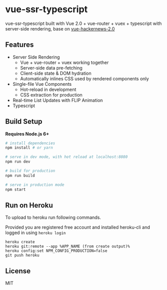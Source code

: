 # vue-ssr-typescript

vue-ssr-typescript built with Vue 2.0 + vue-router + vuex + typescript with server-side rendering, base on [vue-hackernews-2.0](https://github.com/vuejs/vue-hackernews-2.0)


## Features

- Server Side Rendering
  - Vue + vue-router + vuex working together
  - Server-side data pre-fetching
  - Client-side state & DOM hydration
  - Automatically inlines CSS used by rendered components only
- Single-file Vue Components
  - Hot-reload in development
  - CSS extraction for production
- Real-time List Updates with FLIP Animation
- Typescript


## Build Setup

**Requires Node.js 6+**

``` bash
# install dependencies
npm install # or yarn

# serve in dev mode, with hot reload at localhost:8080
npm run dev

# build for production
npm run build

# serve in production mode
npm start
```

## Run on Heroku

To upload to heroku run following commands.

Provided you are registered free account and 
installed heroku-cli and logged in using `heroku login`
```
heroku create
heroku git:remote --app %APP_NAME (from create output)%
heroku config:set NPM_CONFIG_PRODUCTION=false
git push heroku
```

## License

MIT
